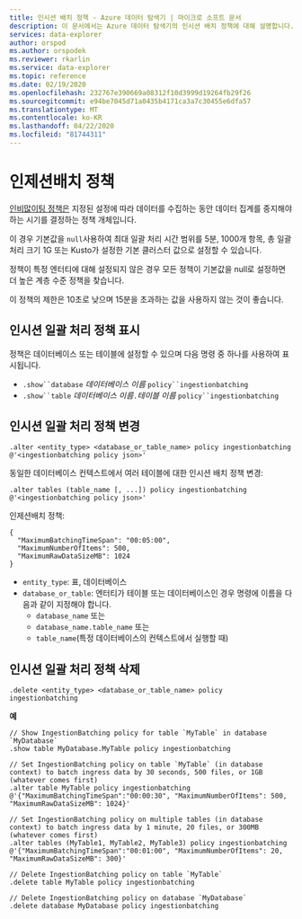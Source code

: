 ```yaml
---
title: 인시션 배치 정책 - Azure 데이터 탐색기 | 마이크로 소프트 문서
description: 이 문서에서는 Azure 데이터 탐색기의 인시션 배치 정책에 대해 설명합니다.
services: data-explorer
author: orspod
ms.author: orspodek
ms.reviewer: rkarlin
ms.service: data-explorer
ms.topic: reference
ms.date: 02/19/2020
ms.openlocfilehash: 232767e390669a08312f10d3999d19264fb29f26
ms.sourcegitcommit: e94be7045d71a0435b4171ca3a7c30455e6dfa57
ms.translationtype: MT
ms.contentlocale: ko-KR
ms.lasthandoff: 04/22/2020
ms.locfileid: "81744311"
---
```

# <a name="ingestionbatching-policy"></a>인제션배치 정책

[인비많이팅 정책은](batchingpolicy.md) 지정된 설정에 따라 데이터를 수집하는 동안 데이터 집계를 중지해야 하는 시기를 결정하는 정책 개체입니다.

이 경우 기본값을 `null`사용하여 최대 일괄 처리 시간 범위를 5분, 1000개 항목, 총 일괄 처리 크기 1G 또는 Kusto가 설정한 기본 클러스터 값으로 설정할 수 있습니다.

정책이 특정 엔터티에 대해 설정되지 않은 경우 모든 정책이 기본값을 null로 설정하면 더 높은 계층 수준 정책을 찾습니다. 

이 정책의 제한은 10초로 낮으며 15분을 초과하는 값을 사용하지 않는 것이 좋습니다.

## <a name="displaying-the-ingestionbatching-policy"></a>인시션 일괄 처리 정책 표시

정책은 데이터베이스 또는 테이블에 설정할 수 있으며 다음 명령 중 하나를 사용하여 표시됩니다.

* `.show``database` *데이터베이스 이름* `policy``ingestionbatching`
* `.show``table` *데이터베이스 이름*`.`*테이블 이름* `policy``ingestionbatching`

## <a name="altering-the-ingestionbatching-policy"></a>인시션 일괄 처리 정책 변경

```kusto
.alter <entity_type> <database_or_table_name> policy ingestionbatching @'<ingestionbatching policy json>'
```

동일한 데이터베이스 컨텍스트에서 여러 테이블에 대한 인시션 배치 정책 변경:

```kusto
.alter tables (table_name [, ...]) policy ingestionbatching @'<ingestionbatching policy json>'
```

인제션배치 정책:

```kusto
{
  "MaximumBatchingTimeSpan": "00:05:00",
  "MaximumNumberOfItems": 500, 
  "MaximumRawDataSizeMB": 1024
}
```

* `entity_type`: 표, 데이터베이스
* `database_or_table`: 엔터티가 테이블 또는 데이터베이스인 경우 명령에 이름을 다음과 같이 지정해야 합니다. 
  - `database_name` 또는 
  - `database_name.table_name` 또는 
  - `table_name`(특정 데이터베이스의 컨텍스트에서 실행할 때)

## <a name="deleting-the-ingestionbatching-policy"></a>인시션 일괄 처리 정책 삭제

```kusto
.delete <entity_type> <database_or_table_name> policy ingestionbatching
```

**예**

```kusto
// Show IngestionBatching policy for table `MyTable` in database `MyDatabase`
.show table MyDatabase.MyTable policy ingestionbatching 

// Set IngestionBatching policy on table `MyTable` (in database context) to batch ingress data by 30 seconds, 500 files, or 1GB (whatever comes first)
.alter table MyTable policy ingestionbatching @'{"MaximumBatchingTimeSpan":"00:00:30", "MaximumNumberOfItems": 500, "MaximumRawDataSizeMB": 1024}'

// Set IngestionBatching policy on multiple tables (in database context) to batch ingress data by 1 minute, 20 files, or 300MB (whatever comes first)
.alter tables (MyTable1, MyTable2, MyTable3) policy ingestionbatching @'{"MaximumBatchingTimeSpan":"00:01:00", "MaximumNumberOfItems": 20, "MaximumRawDataSizeMB": 300}'

// Delete IngestionBatching policy on table `MyTable`
.delete table MyTable policy ingestionbatching

// Delete IngestionBatching policy on database `MyDatabase`
.delete database MyDatabase policy ingestionbatching
```
